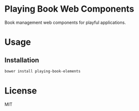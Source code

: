 Playing Book Web Components
===========================

Book management web components for playful applications.

# Usage

## Installation

```bash
bower install playing-book-elements
```

# License

MIT
